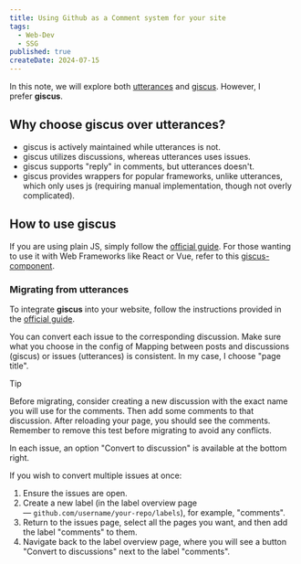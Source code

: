 ```yaml
---
title: Using Github as a Comment system for your site
tags:
  - Web-Dev
  - SSG
published: true
createDate: 2024-07-15
---
```


In this note, we will explore both [utterances](https://github.com/utterance/utterances) and [giscus](https://github.com/giscus/giscus). However, I prefer **giscus**.
## Why choose giscus over utterances?
- giscus is actively maintained while utterances is not.
- giscus utilizes discussions, whereas utterances uses issues.
- giscus supports "reply" in comments, but utterances doesn't.
- giscus provides wrappers for popular frameworks, unlike utterances, which only uses js (requiring manual implementation, though not overly complicated).
## How to use giscus
If you are using plain JS, simply follow the [official guide](https://giscus.app/).
For those wanting to use it with Web Frameworks like React or Vue, refer to this [giscus-component](https://github.com/giscus/giscus-component).
### Migrating from utterances
To integrate **giscus** into your website, follow the instructions provided in the [official guide](https://giscus.app/).

You can convert each issue to the corresponding discussion. Make sure what you choose in the config of Mapping between posts and discussions (giscus) or issues (utterances) is consistent. In my case, I choose "page title".

> [!tip] 
> Before migrating, consider creating a new discussion with the exact name you will use for the comments. Then add some comments to that discussion. After reloading your page, you should see the comments. Remember to remove this test before migrating to avoid any conflicts. 

In each issue, an option "Convert to discussion" is available at the bottom right.

If you wish to convert multiple issues at once:
1. Ensure the issues are open.
2. Create a new label (in the label overview page — `github.com/username/your-repo/labels`), for example, "comments".
3. Return to the issues page, select all the pages you want, and then add the label "comments" to them.
4. Navigate back to the label overview page, where you will see a button "Convert to discussions" next to the label "comments".